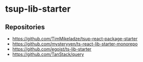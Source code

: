 # tsup-lib-starter

## Repositories

- https://github.com/TimMikeladze/tsup-react-package-starter
- https://github.com/mysteryven/ts-react-lib-starter-monorepo
- https://github.com/egoist/ts-lib-starter
- https://github.com/TanStack/query